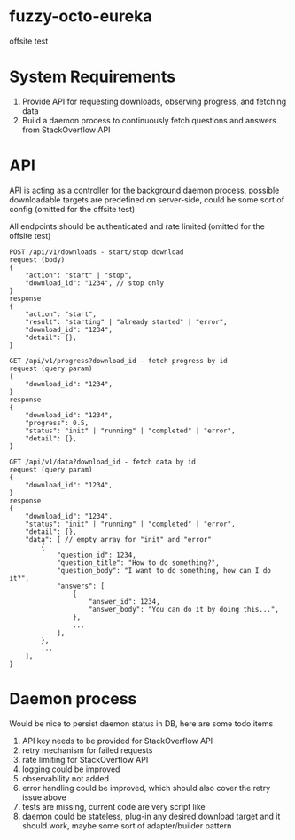 # fuzzy-octo-eureka
offsite test

# System Requirements
1. Provide API for requesting downloads, observing progress, and fetching data
2. Build a daemon process to continuously fetch questions and answers from StackOverflow API

# API
API is acting as a controller for the background daemon process, possible downloadable targets are predefined on server-side, could be some sort of config (omitted for the offsite test)

All endpoints should be authenticated and rate limited (omitted for the offsite test)

```
POST /api/v1/downloads - start/stop download
request (body)
{
    "action": "start" | "stop",
    "download_id": "1234", // stop only
}
response
{
    "action": "start",
    "result": "starting" | "already started" | "error",
    "download_id": "1234",
    "detail": {},
}
```

```
GET /api/v1/progress?download_id - fetch progress by id
request (query param)
{
    "download_id": "1234",
}
response
{
    "download_id": "1234",
    "progress": 0.5,
    "status": "init" | "running" | "completed" | "error",
    "detail": {},
}
```

```
GET /api/v1/data?download_id - fetch data by id
request (query param)
{
    "download_id": "1234",
}
response
{
    "download_id": "1234",
    "status": "init" | "running" | "completed" | "error",
    "detail": {},
    "data": [ // empty array for "init" and "error"
        {
            "question_id": 1234,
            "question_title": "How to do something?",
            "question_body": "I want to do something, how can I do it?",
            "answers": [
                {
                    "answer_id": 1234,
                    "answer_body": "You can do it by doing this...",
                },
                ...
            ],
        },
        ...
    ],
}
```

# Daemon process

Would be nice to persist daemon status in DB, here are some todo items
1. API key needs to be provided for StackOverflow API
2. retry mechanism for failed requests
3. rate limiting for StackOverflow API
4. logging could be improved
5. observability not added
6. error handling could be improved, which should also cover the retry issue above
7. tests are missing, current code are very script like
8. daemon could be stateless, plug-in any desired download target and it should work, maybe some sort of adapter/builder pattern